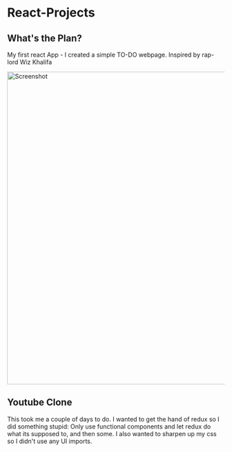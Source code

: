 # React-Projects

## What's the Plan? 
My first react App - I created a simple TO-DO webpage. Inspired by rap-lord Wiz Khalifa 

<img width="725" alt="Screenshot" src="https://user-images.githubusercontent.com/50488059/79701922-f5083700-82b1-11ea-99f1-8836d1dbe62c.png">

## Youtube Clone 
This took me a couple of days to do. I wanted to get the hand of redux so I did something stupid: Only use functional components and let redux do what its supposed to, and then some. I also wanted to sharpen up my css so I didn't use any UI imports. 

